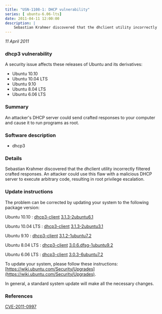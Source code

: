 ```yaml
---
title: "USN-1108-1: DHCP vulnerability"
series: [ ubuntu-6.06-lts]
date: 2011-04-11 12:00:00
description: |
    Sebastian Krahmer discovered that the dhclient utility incorrectly filtered crafted responses. An attacker could use this flaw with a malicious DHCP server to execute arbitrary code, resulting in root privilege escalation. 
--- 
```

 
 

*11 April 2011*

### dhcp3 vulnerability

A security issue affects these releases of Ubuntu and its derivatives:

* Ubuntu 10.10
* Ubuntu 10.04 LTS
* Ubuntu 9.10
* Ubuntu 8.04 LTS
* Ubuntu 6.06 LTS

### Summary

An attacker&#39;s DHCP server could send crafted responses to your computer and cause it to run programs as root.

### Software description

* dhcp3 

### Details

Sebastian Krahmer discovered that the dhclient utility incorrectly filtered crafted responses. An attacker could use this flaw with a malicious DHCP server to execute arbitrary code, resulting in root privilege escalation. 

### Update instructions

The problem can be corrected by updating your system to the following package version:

Ubuntu 10.10
 : [dhcp3-client](https://launchpad.net/ubuntu/+source/dhcp3) <span> [3.1.3-2ubuntu6.1](https://launchpad.net/ubuntu/+source/dhcp3/3.1.3-2ubuntu6.1) </span> 

Ubuntu 10.04 LTS
 : [dhcp3-client](https://launchpad.net/ubuntu/+source/dhcp3) <span> [3.1.3-2ubuntu3.1](https://launchpad.net/ubuntu/+source/dhcp3/3.1.3-2ubuntu3.1) </span> 

Ubuntu 9.10
 : [dhcp3-client](https://launchpad.net/ubuntu/+source/dhcp3) <span> [3.1.2-1ubuntu7.2](https://launchpad.net/ubuntu/+source/dhcp3/3.1.2-1ubuntu7.2) </span> 

Ubuntu 8.04 LTS
 : [dhcp3-client](https://launchpad.net/ubuntu/+source/dhcp3) <span> [3.0.6.dfsg-1ubuntu9.2](https://launchpad.net/ubuntu/+source/dhcp3/3.0.6.dfsg-1ubuntu9.2) </span> 

Ubuntu 6.06 LTS
 : [dhcp3-client](https://launchpad.net/ubuntu/+source/dhcp3) <span> [3.0.3-6ubuntu7.2](https://launchpad.net/ubuntu/+source/dhcp3/3.0.3-6ubuntu7.2) </span> 

To update your system, please follow these instructions: [https://wiki.ubuntu.com/Security/Upgrades](https://wiki.ubuntu.com/Security/Upgrades).

In general, a standard system update will make all the necessary changes. 

### References

 
 [CVE-2011-0997](http://people.ubuntu.com/~ubuntu-security/cve/CVE-2011-0997)
 

